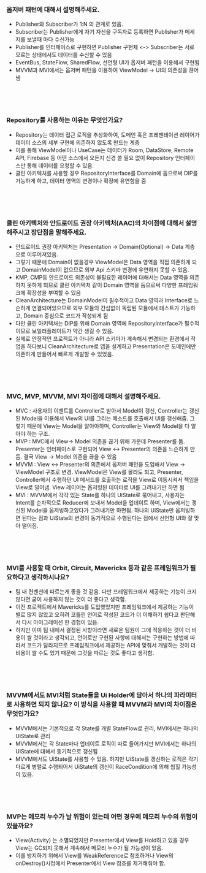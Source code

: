### 옵저버 패턴에 대해서 설명해주세요.

- Publisher와 Subscriber가 1:N 의 관계로 있음.
- Subscriber는 Publisher에게 자기 자신을 구독자로 등록하면 Publisher가 메세지를 보낼때 마다 수신가능
- Publisher를 인터페이스로 구현하면 Publisher 구현체 <-> Subscriber는 서로 모르는 상태에서도 데이터를 수신할 수 있음
- EventBus, StateFlow, SharedFlow, 선언형 UI가 옵저버 패턴을 이용해서 구현됨
- MVVM과 MVI에서는 옵저버 패턴을 이용하여 ViewModel -> UI의 의존성을 끊어냄

<br><br><br>

### Repository를 사용하는 이유는 무엇인가요?

- Repository는 데이터 접근 로직을 추상화하여, 도메인 혹은 프레젠테이션 레이어가 데이터 소스의 세부 구현에 의존하지 않도록 만드는 계층
- 이를 통해 ViewModel이나 UseCase는 데이터가 Room, DataStore, Remote API, Firebase 등 어떤 소스에서 오든지 신경 쓸 필요 없이 Repository 인터페이스만 통해 데이터를 요청할 수 있음.
- 클린 아키텍처를 사용할 경우 RepositoryInterface를 Domain에 둠으로써 DIP를 가능하게 하고, 데이터 영역의 변경이나 확장에 유연함을 줌

<br><br><br>

### 클린 아키텍처와 안드로이드 권장 아키텍처(AAC)의 차이점에 대해서 설명해주시고 장단점을 말해주세요.

- 안드로이드 권장 아키텍처는 Presentation -> Domain(Optional) -> Data 계층으로 이루어져있음.
- 그렇기 때문에 Domain이 없을경우 ViewModel은 Data 영역을 직접 의존하게 되고 DomainModel이 없으므로 외부 Api 스키마 변경에 유연하지 못할 수 있음.
- KMP, CMP등 안드로이드 의존성이 불필요한 레이어에 대해서는 Data 영역을 의존하지 못하게 되므로 클린 아키텍처 같이 Domain 영역을 둠으로써 다양한 프레임워크에 확장성을 부여할 수 있음
- CleanArchitecture는 DomainModel이 필수적이고 Data 영역과 Interface로 느슨하게 연결되어있으므로 외부 모듈의 간섭없이 독립된 모듈에서 테스트가 가능하고, Domain 중심으로 코드가 작성되게 됨
- 다만 클린 아키텍처는 DIP를 위해 Domain 영역에 RepositoryInterface가 필수적이므로 보일러플레이트가 약간 생길 수 있음.
- 실제로 안정적인 프로젝트가 아니라 API 스키마가 계속해서 변경되는 환경에서 작업을 하다보니 CleanArchitecture로 앱을 설계하고 Presentation은 도메인에만 의존하게 만들어서 빠르게 개발할 수 있었음.

<br><br><br>

### MVC, MVP, MVVM, MVI 차이점에 대해서 설명해주세요.

- MVC : 사용자의 이벤트를 Controller로 받아서 Model이 갱신, Controller는 갱신된 Model을 이용해서 View의 UI를 그리는 메소드를 호출해서 UI를 갱신해줌. 그렇기 때문에 View는 Model을 알아야하며, Controller는 View와 Model을 다 알아야 하는 구조.
- MVP : MVC에서 View-> Model 의존을 끊기 위해 가운데 Presenter를 둠. Presenter는 인터페이스로 구현되어 View <-> Presenter의 의존을 느슨하게 만듬. 결국 View -> Model 의존을 끊을 수 있음
- MVVM : View <-> Presenter의 의존에서 옵저버 패턴을 도입해서 View -> ViewModel 구조로 변경. ViewModel은 View를 몰라도 되고, Presenter, Controller에서 수행하던 UI 메서드를 호출하는 로직을 View로 이동시켜서 책임을 View로 덜어냄. View 레이어는 옵저빙된 데이터로 UI를 그려내기만 하면 됨
- MVI : MVVM에서 각각 있는 State를 하나의 UiState로 묶어내고, 사용자는 Intent를 순차적으로 Reducer에 보내서 Model을 업데이트 하며, View에서는 갱신된 Model을 옵저빙하고있다가 그려내기만 하면됨. 하나의 UiState만 옵저빙하면 된다는 점과 UiState의 변경이 동기적으로 수행된다는 점에서 선언형 UI와 잘 맞아 떨어짐.

<br><br><br>

### MVI를 사용할 때 Orbit, Circuit, Mavericks 등과 같은 프레임워크가 필요하다고 생각하시나요?

- 팀 내 컨벤션에 따르는게 좋을 것 같음. 다만 프레임워크에서 제공하는 기능이 크지 않다면 굳이 사용하지 않는 것이 더 좋다고 생각함.
- 이전 프로젝트에서 Mavericks를 도입했었지만 프레임워크에서 제공하는 기능이 별로 많지 않았고 오히려 코틀린 언어로 작성된 코드가 더 이해하기 쉽다고 판단해서 다시 마이그레이션 한 경험이 있음.
- 하지만 이미 팀 내에서 결정된 사항이라면 새로운 팀원이 그에 적응하는 것이 더 비용이 쌀 것이라고 생각되고, 언어로만 구현된 사항에 대해서는 구현하는 방법에 따라서 코드가 달라지므로 프레임워크에서 제공하는 API에 맞춰서 개발하는 것이 더 비용이 쌀 수도 있기 때문에 그것을 따르는 것도 좋다고 생각함.

<br><br><br>

### MVVM에서도 MVI처럼 State들을 Ui Holder에 담아서 하나의 파라미터로 사용하면 되지 않나요? 이 방식을 사용할 때 MVVM과 MVI의 차이점은 무엇인가요?

- MVVM에서는 기본적으로 각 State를 개별 StateFlow로 관리, MVI에서는 하나의 UiState로 관리
- MVVM에서는 각 State마다 업데이트 로직이 따로 들어가지만 MVI에서는 하나의 UiState에 대해서 동기적으로 갱신됨
- MVVM에서도 UiState를 사용할 수 있음. 하지만 UiState를 갱신하는 로직은 각기 다르게 병렬로 수행되어서 UiState의 갱신이 RaceCondition에 의해 씹힐 가능성이 있음.

<br><br><br>

### MVP는 메모리 누수가 날 위험이 있는데 어떤 경우에 메모리 누수의 위험이 있을까요?

- View(Activity) 는 소멸되었지만 Presenter에서 View를 Hold하고 있을 경우 View는 GC되지 못해서 계속해서 메모리 누수가 될 가능성이 있음.
- 이를 방지하기 위해서 View를 WeakReference로 참조하거나 View의 onDestroy()시점에서 Presenter에서 View 참조를 제거해줘야 함.